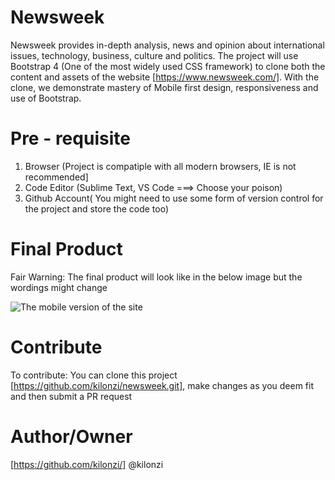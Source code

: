 # Newsweek
Newsweek provides in-depth analysis, news and opinion about international issues, technology, business, culture and politics.
The project will use Bootstrap 4 (One of the most widely used CSS framework) to clone both the content and assets of the website [https://www.newsweek.com/]. With the clone, we demonstrate mastery of Mobile first design, responsiveness and use of Bootstrap.

# Pre - requisite

1. Browser (Project is compatiple with all modern browsers, IE is not recommended]
2. Code Editor (Sublime Text, VS Code ===> Choose your poison)
3. Github Account( You might need to use some form of version control for the project and store the code too)

# Final Product
Fair Warning: The final product will look like in the below image but the wordings might change

![The mobile version of the site](https://user-images.githubusercontent.com/9586665/66145143-dd69a980-e612-11e9-8de7-5dd900cee487.png)

# Contribute

To contribute: You can clone this project [https://github.com/kilonzi/newsweek.git], make changes as you deem fit and then submit a PR request

# Author/Owner

[https://github.com/kilonzi/] 
@kilonzi

